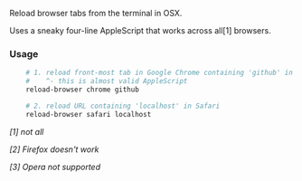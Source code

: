 
Reload browser tabs from the terminal in OSX.

Uses a sneaky four-line AppleScript that works across all[1] browsers.

### Usage

```bash
	# 1. reload front-most tab in Google Chrome containing 'github' in the URL
	#    ^- this is almost valid AppleScript
    reload-browser chrome github

    # 2. reload URL containing 'localhost' in Safari
    reload-browser safari localhost
```

_[1] not all_

_[2] Firefox doesn't work_

_[3] Opera not supported_
